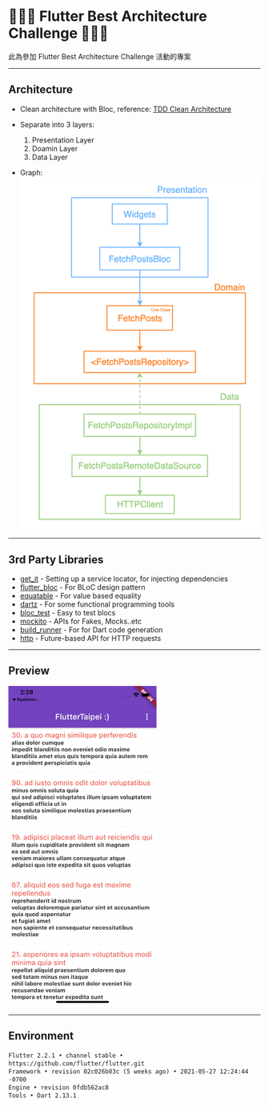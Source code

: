# 📢📢📢 Flutter Best Architecture Challenge 📢📢📢
此為參加 Flutter Best Architecture Challenge 活動的專案 

---
## Architecture

- Clean architecture with Bloc, reference: [TDD Clean Architecture](https://resocoder.com/2019/08/27/flutter-tdd-clean-architecture-course-1-explanation-project-structure/)
  
- Separate into 3 layers:
  1. Presentation Layer
  2. Doamin Layer
  3. Data Layer

- Graph:
![architecture](architecture.png)

---
## 3rd Party Libraries

- [get_it](https://pub.dev/packages/get_it) - Setting up a service locator, for injecting dependencies
- [flutter_bloc](https://pub.dev/packages/flutter_bloc) - For BLoC design pattern
- [equatable](https://pub.dev/packages/equatable) - For value based equality
- [dartz](https://pub.dev/packages/dartz) - For some functional programming tools
- [bloc_test](https://pub.dev/packages/bloc_test) - Easy to test blocs
- [mockito](https://pub.dev/packages/mockito) - APIs for Fakes, Mocks..etc
- [build_runner](https://pub.dev/packages/build_runner) - For for Dart code generation
- [http](https://pub.dev/packages/http) - Future-based API for HTTP requests
___
## Preview
![preivew](preview.gif)

---
## Environment

```
Flutter 2.2.1 • channel stable • https://github.com/flutter/flutter.git
Framework • revision 02c026b03c (5 weeks ago) • 2021-05-27 12:24:44 -0700
Engine • revision 0fdb562ac8
Tools • Dart 2.13.1
```






